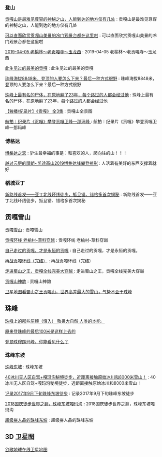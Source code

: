 ### 登山

[贡嘎山是最难见尊容的神秘之山，人能到达的地方仅有几处](https://k.sina.cn/article_2451837314_m9224118203300jwn3.html?from=photo) : 贡嘎山是最难见尊容的神秘之山，人能到达的地方仅有几处

[可以直面欣赏贡嘎山美景的冷门观景台都在这里啦](http://m.sohu.com/a/117857425_447245) : 可以直面欣赏贡嘎山美景的冷门观景台都在这里啦 

[2019-04-05 老榆林～老贡嘎寺～玉龙西](http://www.2bulu.com/track/t-%25252FHAY%25252BU2ayDY%25253D.htm) : 2019-04-05 老榆林～老贡嘎寺～玉龙西 

[此生见过的最美的贡嘎](https://haokan.baidu.com/v?vid=4234873779612071768&tab=recommend) : 此生见过的最美的贡嘎 

[珠峰海拔8848米，登顶的人要怎么下来？最后一种方式很野](https://haokan.baidu.com/v?vid=8357743370791320762&tab=recommend) : 珠峰海拔8848米，登顶的人要怎么下来？最后一种方式很野 

[珠峰上最有名的尸体，在原地躺了23年，每个路过的人都会经过他](https://haokan.baidu.com/v?vid=10513370200386084677&tab=recommend) : 珠峰上最有名的尸体，在原地躺了23年，每个路过的人都会经过他 

[【独播/纪录片】《贡嘎》 全3集](https://www.bilibili.com/video/av17895265/) : 贡嘎山全景图 

[航拍︱纪录片《贡嘎》攀登贡嘎卫峰—那玛峰 ](http://www.sohu.com/a/127104639_590651) : 航拍︱纪录片《贡嘎》攀登贡嘎卫峰—那玛峰  

### 博格达

[博格达之恋](http://www.8264.com/youji/5575311.html) : 驴生最幸福的事是：和喜欢的人，爬向往的山！！！ 

[越过云层的晴朗~凯途高山2019博格达峰攀登掠影](http://www.8264.com/youji/5572558.html) : 人活着有美好的东西支撑着就好  


### 稻城亚丁

[新路线首发——亚丁北线环线徒步，抵旦错、错格多首次揭秘](http://www.8264.com/youji/5570137.html) : 新路线首发——亚丁北线环线徒步，抵旦错、错格多首次揭秘 

## 贡嘎雪山

[贡嘎雪山](http://www.8264.com/youji/list-370980754423712-5-1.html) : 贡嘎雪山 

[贡嘎环线 老榆村-草科穿越](http://www.8264.com/youji/5576629.html) : 贡嘎环线 老榆村-草科穿越 

[自己走过的贡嘎，才是永恒的贡嘎](http://www.8264.com/youji/5572347.html) : 自己走过的贡嘎，才是永恒的贡嘎。 

[再战贡嘎环线（完结）](http://www.8264.com/youji/5551338.html) : 再战贡嘎环线（完结） 

[走进蜀山之王，贡嘎全线完美大穿越 ](https://www.sohu.com/a/343338225_495609) : 走进蜀山之王，贡嘎全线完美大穿越 

[贡嘎山神韵](https://dp.pconline.com.cn/dphoto/list_3690391.html) : 贡嘎山神韵 

[卫星地图看蜀山之王贡嘎山，世界高差最大的雪山，气势不亚于珠峰](https://www.bilibili.com/video/BV1JK4y1k7uh/?spm_id_from=333.788.videocard.0)


## 珠峰

[珠峰上的那些屍體（慎入） 敬畏大自然 人类的本能。](https://www.bilibili.com/video/BV18b41127Eh/?spm_id_from=333.788.videocard.1)

[原来登珠峰的最后100米是这样上去的](https://www.bilibili.com/video/BV11s411W7AQ/?spm_id_from=333.788.videocard.0)

[登顶珠穆朗玛峰，你能看见什么？](https://www.bilibili.com/video/BV1ut41117ui/?spm_id_from=333.788.videocard.3)

### 珠峰东坡

[珠峰东坡](http://www.8264.com/youji/list-371189392331448-5-1.html) : 珠峰东坡 

[40冰川无人区自驾+嘎玛沟秘境徒步，近距离接触原始冰川和8000米雪山！](http://www.8264.com/youji/5471340.html) : 40冰川无人区自驾+嘎玛沟秘境徒步，近距离接触原始冰川和8000米雪山！ 

[记录2017年9月下旬珠峰东坡徒步](http://www.8264.com/youji/5527515.html) : 记录2017年9月下旬珠峰东坡徒步 

[2018国庆徒步世界之巅，珠峰东坡嘎玛沟](http://www.8264.com/youji/5519323.html) : 2018国庆徒步世界之巅，珠峰东坡嘎玛沟 

[超级拼人品的珠峰东坡](http://www.8264.com/youji/5466775.html) : 超级拼人品的珠峰东坡 


## 3D 卫星图
[谷歌地球在线卫星地图](http://www.hapxu.com/SwitMap/Tdt.html)

